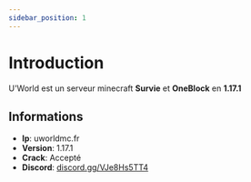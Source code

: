 ```yaml
---
sidebar_position: 1
---
```


# Introduction

U'World est un serveur minecraft **Survie** et **OneBlock** en **1.17.1**

## Informations
- **Ip**: uworldmc.fr
- **Version**: 1.17.1
- **Crack**: Accepté
- **Discord**: [discord.gg/VJe8Hs5TT4](https://discord.gg/VJe8Hs5TT4)